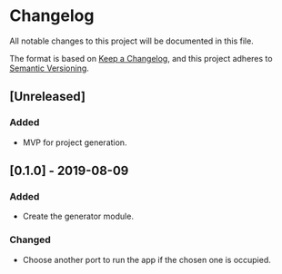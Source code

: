 # Changelog
All notable changes to this project will be documented in this file.

The format is based on [Keep a Changelog](https://keepachangelog.com/en/1.0.0/),
and this project adheres to [Semantic Versioning](https://semver.org/spec/v2.0.0.html).

## [Unreleased]

### Added

- MVP for project generation.

## [0.1.0] - 2019-08-09

### Added

- Create the generator module.

### Changed

- Choose another port to run the app if the chosen one is occupied.
